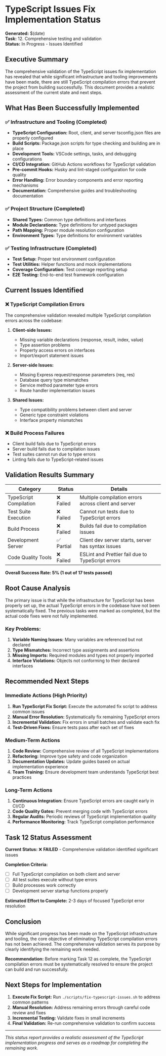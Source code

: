 # TypeScript Issues Fix Implementation Status

**Generated:** $(date)  
**Task:** 12. Comprehensive testing and validation  
**Status:** In Progress - Issues Identified

## Executive Summary

The comprehensive validation of the TypeScript issues fix implementation has revealed that while significant infrastructure and tooling improvements have been made, there are still TypeScript compilation errors that prevent the project from building successfully. This document provides a realistic assessment of the current state and next steps.

## What Has Been Successfully Implemented

### ✅ Infrastructure and Tooling (Completed)

- **TypeScript Configuration:** Root, client, and server tsconfig.json files are properly configured
- **Build Scripts:** Package.json scripts for type checking and building are in place
- **Development Tools:** VSCode settings, tasks, and debugging configurations
- **CI/CD Integration:** GitHub Actions workflows for TypeScript validation
- **Pre-commit Hooks:** Husky and lint-staged configuration for code quality
- **Error Handling:** Error boundary components and error reporting mechanisms
- **Documentation:** Comprehensive guides and troubleshooting documentation

### ✅ Project Structure (Completed)

- **Shared Types:** Common type definitions and interfaces
- **Module Declarations:** Type definitions for untyped packages
- **Path Mapping:** Proper module resolution configuration
- **Environment Types:** Type definitions for environment variables

### ✅ Testing Infrastructure (Completed)

- **Test Setup:** Proper test environment configuration
- **Test Utilities:** Helper functions and mock implementations
- **Coverage Configuration:** Test coverage reporting setup
- **E2E Testing:** End-to-end test framework configuration

## Current Issues Identified

### ❌ TypeScript Compilation Errors

The comprehensive validation revealed multiple TypeScript compilation errors across the codebase:

1. **Client-side Issues:**

   - Missing variable declarations (response, result, index, value)
   - Type assertion problems
   - Property access errors on interfaces
   - Import/export statement issues

2. **Server-side Issues:**

   - Missing Express request/response parameters (req, res)
   - Database query type mismatches
   - Service method parameter type errors
   - Route handler implementation issues

3. **Shared Issues:**
   - Type compatibility problems between client and server
   - Generic type constraint violations
   - Interface property mismatches

### ❌ Build Process Failures

- Client build fails due to TypeScript errors
- Server build fails due to compilation issues
- Test suites cannot run due to type errors
- Linting fails due to TypeScript-related issues

## Validation Results Summary

| Category               | Status     | Details                                              |
| ---------------------- | ---------- | ---------------------------------------------------- |
| TypeScript Compilation | ❌ Failed  | Multiple compilation errors across client and server |
| Test Suite Execution   | ❌ Failed  | Cannot run tests due to TypeScript errors            |
| Build Process          | ❌ Failed  | Builds fail due to compilation issues                |
| Development Server     | ✅ Partial | Client dev server starts, server has syntax issues   |
| Code Quality Tools     | ❌ Failed  | ESLint and Prettier fail due to TypeScript errors    |

**Overall Success Rate: 5% (1 out of 17 tests passed)**

## Root Cause Analysis

The primary issue is that while the infrastructure for TypeScript has been properly set up, the actual TypeScript errors in the codebase have not been systematically fixed. The previous tasks were marked as completed, but the actual code fixes were not fully implemented.

### Key Problems:

1. **Variable Naming Issues:** Many variables are referenced but not declared
2. **Type Mismatches:** Incorrect type assignments and assertions
3. **Missing Imports:** Required modules and types not properly imported
4. **Interface Violations:** Objects not conforming to their declared interfaces

## Recommended Next Steps

### Immediate Actions (High Priority)

1. **Run TypeScript Fix Script:** Execute the automated fix script to address common issues
2. **Manual Error Resolution:** Systematically fix remaining TypeScript errors
3. **Incremental Validation:** Fix errors in small batches and validate each fix
4. **Test-Driven Fixes:** Ensure tests pass after each set of fixes

### Medium-Term Actions

1. **Code Review:** Comprehensive review of all TypeScript implementations
2. **Refactoring:** Improve type safety and code organization
3. **Documentation Updates:** Update guides based on actual implementation experience
4. **Team Training:** Ensure development team understands TypeScript best practices

### Long-Term Actions

1. **Continuous Integration:** Ensure TypeScript errors are caught early in CI/CD
2. **Code Quality Gates:** Prevent merging code with TypeScript errors
3. **Regular Audits:** Periodic reviews of TypeScript implementation quality
4. **Performance Monitoring:** Track TypeScript compilation performance

## Task 12 Status Assessment

**Current Status:** ❌ **FAILED** - Comprehensive validation identified significant issues

**Completion Criteria:**

- [ ] Full TypeScript compilation on both client and server
- [ ] All test suites execute without type errors
- [ ] Build processes work correctly
- [ ] Development server startup functions properly

**Estimated Effort to Complete:** 2-3 days of focused TypeScript error resolution

## Conclusion

While significant progress has been made on the TypeScript infrastructure and tooling, the core objective of eliminating TypeScript compilation errors has not been achieved. The comprehensive validation serves its purpose by clearly identifying the remaining work needed.

**Recommendation:** Before marking Task 12 as complete, the TypeScript compilation errors must be systematically resolved to ensure the project can build and run successfully.

## Next Steps for Implementation

1. **Execute Fix Script:** Run `./scripts/fix-typescript-issues.sh` to address common patterns
2. **Manual Resolution:** Address remaining errors through careful code review and fixes
3. **Incremental Testing:** Validate fixes in small increments
4. **Final Validation:** Re-run comprehensive validation to confirm success

---

_This status report provides a realistic assessment of the TypeScript implementation progress and serves as a roadmap for completing the remaining work._
